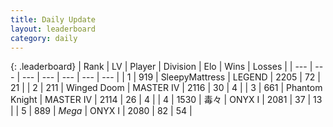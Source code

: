 ```yaml
---
title: Daily Update
layout: leaderboard
category: daily
---
```


{: .leaderboard}
| Rank | LV | Player | Division | Elo | Wins | Losses |
| --- | --- | --- | --- | --- | --- | --- |
| <span data-change="5">1</span> | 919 | <span title="ID: 153129">SleepyMattress</span> | LEGEND | <span data-change="168">2205</span> | <span data-change="23">72</span> | <span data-change="2">21</span> |
| <span data-change="8">2</span> | 211 | <span title="ID: 744396">Winged Doom</span> | MASTER IV | <span data-change="102">2116</span> | <span data-change="12">30</span> | <span data-change="1">4</span> |
| <span data-change="-2">3</span> | 661 | <span title="ID: 742939">Phantom Knight</span> | MASTER IV | <span data-change="0">2114</span> | <span data-change="0">26</span> | <span data-change="0">4</span> |
| <span data-change="-2">4</span> | 1530 | <span title="ID: 451068">毒々</span> | ONYX I | <span data-change="21">2081</span> | <span data-change="2">37</span> | <span data-change="0">13</span> |
| <span data-change="9">5</span> | 889 | <span title="ID: 651782">_Mega_</span> | ONYX I | <span data-change="107">2080</span> | <span data-change="25">82</span> | <span data-change="12">54</span> |
